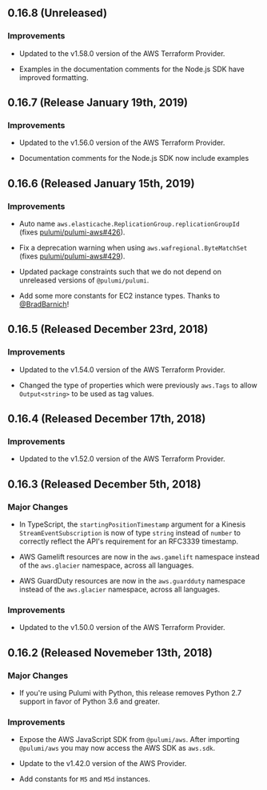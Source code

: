 ## 0.16.8 (Unreleased)

### Improvements

- Updated to the v1.58.0 version of the AWS Terraform Provider.

- Examples in the documentation comments for the Node.js SDK have improved formatting.

## 0.16.7 (Release January 19th, 2019)

### Improvements

- Updated to the v1.56.0 version of the AWS Terraform Provider.

- Documentation comments for the Node.js SDK now include examples

## 0.16.6 (Released January 15th, 2019)

### Improvements

- Auto name `aws.elasticache.ReplicationGroup.replicationGroupId` (fixes [pulumi/pulumi-aws#426](https://github.com/pulumi/pulumi-aws/issues/426)).

- Fix a deprecation warning when using `aws.wafregional.ByteMatchSet` (fixes [pulumi/pulumi-aws#429](https://github.com/pulumi/pulumi-aws/issues/429)).

- Updated package constraints such that we do not depend on unreleased versions of `@pulumi/pulumi`.

- Add some more constants for EC2 instance types.  Thanks to [@BradBarnich](https://github.com/BradBarnich)!

## 0.16.5 (Released December 23rd, 2018)

### Improvements

- Updated to the v1.54.0 version of the AWS Terraform Provider.

- Changed the type of properties which were previously `aws.Tags` to allow `Output<string>` to be used as tag values.

## 0.16.4 (Released December 17th, 2018)

### Improvements

- Updated to the v1.52.0 version of the AWS Terraform Provider.

## 0.16.3 (Released December 5th, 2018)

### Major Changes

- In TypeScript, the `startingPositionTimestamp` argument for a Kinesis  `StreamEventSubscription` is now of type `string` instead of `number` to correctly reflect the API's requirement for an RFC3339 timestamp.

- AWS Gamelift resources are now in the `aws.gamelift` namespace instead of the `aws.glacier` namespace, across all languages.

- AWS GuardDuty resources are now in the `aws.guardduty` namespace instead of the `aws.glacier` namespace, across all languages.

### Improvements

- Updated to the v1.50.0 version of the AWS Terraform Provider.

## 0.16.2 (Released Novemeber 13th, 2018)

### Major Changes

- If you're using Pulumi with Python, this release removes Python 2.7 support in favor of Python 3.6 and greater.

### Improvements

- Expose the AWS JavaScript SDK from `@pulumi/aws`. After importing `@pulumi/aws` you may now access the AWS SDK as `aws.sdk`.

- Update to the v1.42.0 version of the AWS Provider.

- Add constants for `M5` and `M5d` instances.

